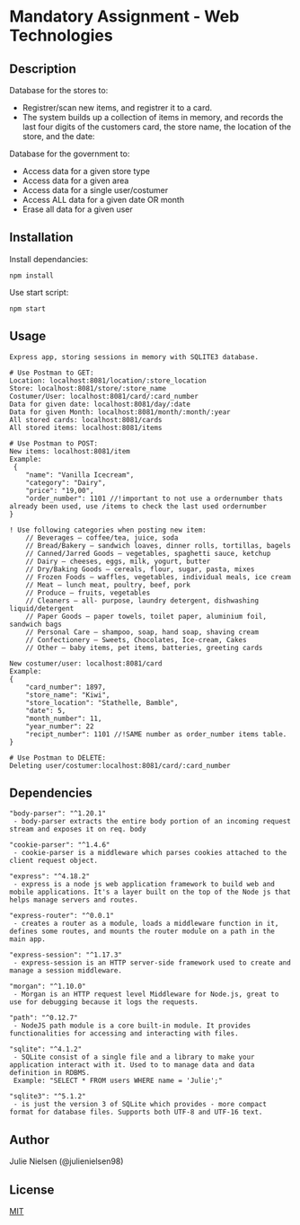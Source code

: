 # Mandatory Assignment - Web Technologies

## Description

Database for the stores to:

- Registrer/scan new items, and registrer it to a card.
- The system builds up a collection of items in memory, and records the last four digits of the customers card, the store name, the location of the store, and the date:

Database for the government to:

- Access data for a given store type
- Access data for a given area
- Access data for a single user/costumer
- Access ALL data for a given date OR month
- Erase all data for a given user

## Installation

Install dependancies:

```
npm install
```

Use start script:

```
npm start
```

## Usage

```node
Express app, storing sessions in memory with SQLITE3 database.

# Use Postman to GET:
Location: localhost:8081/location/:store_location
Store: localhost:8081/store/:store_name
Costumer/User: localhost:8081/card/:card_number
Data for given date: localhost:8081/day/:date
Data for given Month: localhost:8081/month/:month/:year
All stored cards: localhost:8081/cards
All stored items: localhost:8081/items

# Use Postman to POST:
New items: localhost:8081/item
Example:
 {
    "name": "Vanilla Icecream",
    "category": "Dairy",
    "price": "19,00",
    "order_number": 1101 //!important to not use a ordernumber thats already been used, use /items to check the last used ordernumber
}

! Use following categories when posting new item:
    // Beverages – coffee/tea, juice, soda
    // Bread/Bakery – sandwich loaves, dinner rolls, tortillas, bagels
    // Canned/Jarred Goods – vegetables, spaghetti sauce, ketchup
    // Dairy – cheeses, eggs, milk, yogurt, butter
    // Dry/Baking Goods – cereals, flour, sugar, pasta, mixes
    // Frozen Foods – waffles, vegetables, individual meals, ice cream
    // Meat – lunch meat, poultry, beef, pork
    // Produce – fruits, vegetables
    // Cleaners – all- purpose, laundry detergent, dishwashing liquid/detergent
    // Paper Goods – paper towels, toilet paper, aluminium foil, sandwich bags
    // Personal Care – shampoo, soap, hand soap, shaving cream
    // Confectionery – Sweets, Chocolates, Ice-cream, Cakes
    // Other – baby items, pet items, batteries, greeting cards

New costumer/user: localhost:8081/card
Example:
{
    "card_number": 1897,
    "store_name": "Kiwi",
    "store_location": "Stathelle, Bamble",
    "date": 5,
    "month_number": 11,
    "year_number": 22
    "recipt_number": 1101 //!SAME number as order_number items table.
}

# Use Postman to DELETE:
Deleting user/costumer:localhost:8081/card/:card_number
```

## Dependencies

    "body-parser": "^1.20.1"
     - body-parser extracts the entire body portion of an incoming request stream and exposes it on req. body

    "cookie-parser": "^1.4.6"
     - cookie-parser is a middleware which parses cookies attached to the client request object.

    "express": "^4.18.2"
     - express is a node js web application framework to build web and mobile applications. It's a layer built on the top of the Node js that helps manage servers and routes.

    "express-router": "^0.0.1"
     - creates a router as a module, loads a middleware function in it, defines some routes, and mounts the router module on a path in the main app.

    "express-session": "^1.17.3"
     - express-session is an HTTP server-side framework used to create and manage a session middleware.

    "morgan": "^1.10.0"
     - Morgan is an HTTP request level Middleware for Node.js, great to use for debugging because it logs the requests.

    "path": "^0.12.7"
     - NodeJS path module is a core built-in module. It provides functionalities for accessing and interacting with files.

    "sqlite": "^4.1.2"
     - SQLite consist of a single file and a library to make your application interact with it. Used to to manage data and data definition in RDBMS.
     Example: "SELECT * FROM users WHERE name = 'Julie';"

    "sqlite3": "^5.1.2"
     - is just the version 3 of SQLite which provides - more compact format for database files. Supports both UTF-8 and UTF-16 text.

## Author

Julie Nielsen (@julienielsen98)

## License

[MIT](https://choosealicense.com/licenses/mit/)
